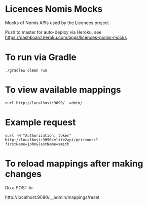 # Licences Nomis Mocks

Mocks of Nomis APIs used by the Licences project

Push to master for auto-deploy via Heroku, see https://dashboard.heroku.com/apps/licences-nomis-mocks

# To run via Gradle
```
./gradlew clean run
```

# To view available mappings
```
curl http://localhost:9090/__admin/
```

# Example request
```
curl -H "Authorization: token" http://localhost:9090/elite2api/prisoners?firstName=john&lastName=smith
```

# To reload mappings after making changes

Do a POST to

http://localhost:9090/__admin/mappings/reset
